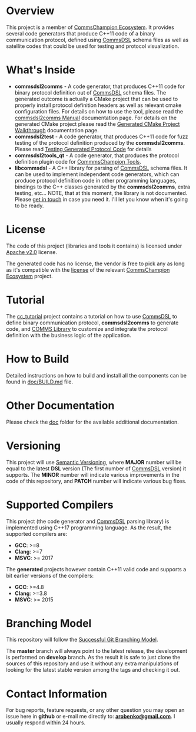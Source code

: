 # Overview
This project is a member of [CommsChampion Ecosystem](https://commschamp.github.io).
It provides several code generators that produce C++11 code of a binary communication protocol,
defined using [CommsDSL](https://github.com/commschamp/CommsDSL-Specification) 
schema files as well as satellite codes that could be used for testing and 
protocol visualization. 

# What's Inside
- **commsdsl2comms** - A code generator, that produces C++11 code for binary
protocol definition out of [CommsDSL](https://github.com/commschamp/CommsDSL-Specification) 
schema files. The generated outcome is actually a CMake project that can be used to
properly install protocol definition headers as well as relevant cmake configuration files. 
For details on how to use the tool, please read the 
[commsdsl2comms Manual](doc/Manual_commsdsl2comms.md) 
documentation page. For details on the generated CMake project please read the
[Generated CMake Project Walkthrough](doc/GeneratedProjectWalkthrough.md)
documentation page.
- **commsdsl2test** - A code generator, that produces C++11 code for fuzz
testing of the protocol definition produced by the **commsdsl2comms**.
Please read [Testing Generated Protocol Code](doc/TestingGeneratedProtocolCode.md) for
details
- **commsdsl2tools_qt** - A code generator, that produces the protocol
definition plugin code for [CommmsChampion Tools](https://github.com/commschamp/cc_tools_qt).
- **libcommsdsl** - A C++ library for parsing of 
[CommsDSL](https://github.com/commschamp/CommsDSL-Specification) schema files.
It can be used to implement independent code generators, which can produce
protocol definition code in other programming languages, bindings to the C++
classes generated by the **commsdsl2comms**, extra testing, etc... 
NOTE, that at this moment, the library is not documented. Please
[get in touch](#contact-information) in case you need it. I'll let you know
when it's going to be ready.

# License
The code of this project (libraries and tools it contains)
is licensed under [Apache v2.0](https://www.apache.org/licenses/LICENSE-2.0) license.

The generated code has no license, the vendor is free to
pick any as long as it's compatible with the
[license](https://commschamp.github.io/licenses/) of the
relevant [CommsChampion Ecosystem](https://commschamp.github.io) project.

# Tutorial
The [cc_tutorial](https://github.com/commschamp/cc_tutorial/) project contains a 
tutorial on how to use 
[CommsDSL](https://commschamp.github.io/commsdsl_spec/) to define binary communication protocol,
**commsdsl2comms** to generate code, and 
[COMMS Library](https://github.com/commschamp/comms) to customize and 
integrate the protocol definition with the business logic of the application.

# How to Build
Detailed instructions on how to build and install all the components can be
found in [doc/BUILD.md](doc/BUILD.md) file.

# Other Documentation
Please check the [doc](doc) folder for the available additional documentation.

# Versioning
This project will use [Semantic Versioning](https://semver.org/), where
**MAJOR** number will be equal to the latest **DSL** version 
(The first number of [CommsDSL](https://github.com/commschamp/CommsDSL-Specification)
version) it supports. The **MINOR** number will indicate various improvements
in the code of this repository, and **PATCH** number will indicate various bug fixes.

# Supported Compilers
This project (the code generator and [CommsDSL](https://github.com/commschamp/CommsDSL-Specification) 
parsing library) is implemented using C++17 programming language. As the result,
the supported compilers are:
- **GCC**: >=8
- **Clang**: >=7
- **MSVC**: >= 2017

The **generated** projects however contain C++11 valid code and supports a bit earlier
versions of the compilers:
- **GCC**: >=4.8
- **Clang**: >=3.8
- **MSVC**: >= 2015

# Branching Model
This repository will follow the 
[Successful Git Branching Model](http://nvie.com/posts/a-successful-git-branching-model/).

The **master** branch will always point to the latest release, the
development is performed on **develop** branch. As the result it is safe
to just clone the sources of this repository and use it without
any extra manipulations of looking for the latest stable version among the tags and
checking it out.

# Contact Information
For bug reports, feature requests, or any other question you may open an issue
here in **github** or e-mail me directly to: **arobenko@gmail.com**. I usually
respond within 24 hours.

